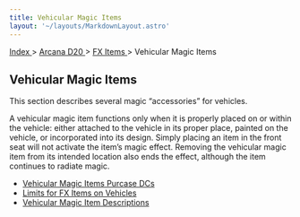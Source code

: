 ```yaml
---
title: Vehicular Magic Items
layout: '~/layouts/MarkdownLayout.astro'
---
```


[ Index ](/) > [ Arcana D20 ](/arcana.d20.srd) > [ FX Items ](/arcana.d20.srd/fx.items) > Vehicular Magic Items

##  Vehicular Magic Items

This section describes several magic “accessories” for vehicles.

A vehicular magic item functions only when it is properly placed on or within
the vehicle: either attached to the vehicle in its proper place, painted on
the vehicle, or incorporated into its design. Simply placing an item in the
front seat will not activate the item’s magic effect. Removing the vehicular
magic item from its intended location also ends the effect, although the item
continues to radiate magic.

  * [ Vehicular Magic Items Purcase DCs ](/arcana.d20.srd/fx.items/vehicular.magic.items/vehicular.magic.items.purchase.dcs)
  * [ Limits for FX Items on Vehicles ](/arcana.d20.srd/fx.items/vehicular.magic.items/limits.for.fx.items.on.vehicles)
  * [ Vehicular Magic Item Descriptions ](/arcana.d20.srd/fx.items/vehicular.magic.items/vehicular.magic.items.descriptions)

